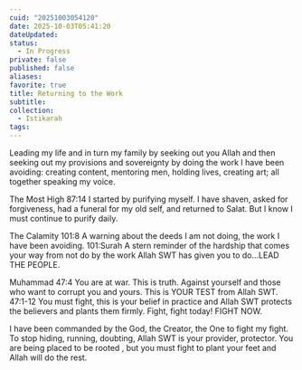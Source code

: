 ```yaml
---
cuid: "20251003054120"
date: 2025-10-03T05:41:20
dateUpdated:
status:
  - In Progress
private: false
published: false
aliases:
favorite: true
title: Returning to the Work
subtitle:
collection:
  - Istikarah 
tags:
---
```


Leading my life and in turn my family by seeking out you Allah and then seeking out my provisions and sovereignty by doing the work I have been avoiding: creating content, mentoring men, holding lives, creating art; all together speaking my voice.

The Most High
87:14 I started by purifying myself. I have shaven, asked for forgiveness, had a funeral for my old self, and returned to Salat. But I know I must continue to purify daily.

The Calamity
101:8 A warning about the deeds I am not doing, the work I have been avoiding.
101:Surah A stern reminder of the hardship that comes your way from not do by the work Allah SWT has given you to do…LEAD THE PEOPLE.

Muhammad 
47:4 You are at war. This is truth. Against yourself and those who want to corrupt you and yours. This is YOUR TEST from Allah SWT. 
47:1-12 You must fight, this is your belief in practice and Allah SWT protects the believers and plants them firmly. Fight, fight today! FIGHT NOW.

I have been commanded by the God, the Creator, the One to fight my fight. To stop hiding, running, doubting, Allah SWT is your provider, protector. You are being placed to be rooted , but you must fight to plant your feet and Allah will do the rest.
